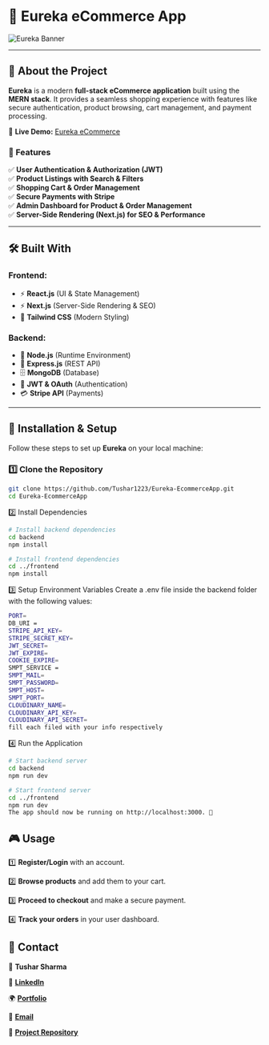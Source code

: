 # 🛒 Eureka eCommerce App  

![Eureka Banner](https://media.licdn.com/dms/image/v2/D562DAQFVZcIFTwTO9A/profile-treasury-image-shrink_800_800/profile-treasury-image-shrink_800_800/0/1726196634362?e=1742212800&v=beta&t=qb5zxeas9_pTShoPnjF0YXQuaoBdBe70J1adlVimW18)  



---

## 📌 About the Project  

**Eureka** is a modern **full-stack eCommerce application** built using the **MERN stack**. It provides a seamless shopping experience with features like secure authentication, product browsing, cart management, and payment processing.

📌 **Live Demo:** [Eureka eCommerce](https://eureka-ecommerce-app.vercel.app)  

### 🔹 Features  
✅ **User Authentication & Authorization (JWT)**  
✅ **Product Listings with Search & Filters**  
✅ **Shopping Cart & Order Management**  
✅ **Secure Payments with Stripe**  
✅ **Admin Dashboard for Product & Order Management**  
✅ **Server-Side Rendering (Next.js) for SEO & Performance**  

---

## 🛠️ Built With  

### **Frontend:**  
- ⚡ **React.js** (UI & State Management)  
- ⚡ **Next.js** (Server-Side Rendering & SEO)  
- 🎨 **Tailwind CSS** (Modern Styling)  

### **Backend:**  
- 🚀 **Node.js** (Runtime Environment)  
- 🔧 **Express.js** (REST API)  
- 🗄️ **MongoDB** (Database)  
- 🔐 **JWT & OAuth** (Authentication)  
- 💳 **Stripe API** (Payments)  

---

## 🔧 Installation & Setup  

Follow these steps to set up **Eureka** on your local machine:

### **1️⃣ Clone the Repository**  
```bash
git clone https://github.com/Tushar1223/Eureka-EcommerceApp.git
cd Eureka-EcommerceApp
```

2️⃣ Install Dependencies
``` bash
# Install backend dependencies
cd backend
npm install

# Install frontend dependencies
cd ../frontend
npm install
```
3️⃣ Setup Environment Variables
Create a .env file inside the backend folder with the following values:

``` bash
PORT=
DB_URI =
STRIPE_API_KEY=
STRIPE_SECRET_KEY=
JWT_SECRET=
JWT_EXPIRE=
COOKIE_EXPIRE=
SMPT_SERVICE =
SMPT_MAIL=
SMPT_PASSWORD=
SMPT_HOST=
SMPT_PORT=
CLOUDINARY_NAME=
CLOUDINARY_API_KEY=
CLOUDINARY_API_SECRET=
fill each filed with your info respectively

```
4️⃣ Run the Application

``` bash
# Start backend server
cd backend
npm run dev

# Start frontend server
cd ../frontend
npm run dev
The app should now be running on http://localhost:3000. 🎉

```
## 🎮 Usage  

1️⃣ **Register/Login** with an account.  

2️⃣ **Browse products** and add them to your cart.  

3️⃣ **Proceed to checkout** and make a secure payment.  

4️⃣ **Track your orders** in your user dashboard.  


## 📩 Contact  

📌 **Tushar Sharma**  

🔗 **[LinkedIn](https://www.linkedin.com/in/tushar-sharma003/)**  

🌍 **[Portfolio](https://tushar-porfolio.onrender.com/)**  

📧 **[Email](mailto:tushar007king@gmail.com)**  

📂 **[Project Repository](https://github.com/Tushar1223/Linkup-Social-media-App)**  
